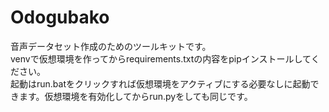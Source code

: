 # Odogubako
音声データセット作成のためのツールキットです。  
venvで仮想環境を作ってからrequirements.txtの内容をpipインストールしてください。  
起動はrun.batをクリックすれば仮想環境をアクティブにする必要なしに起動できます。仮想環境を有効化してからrun.pyをしても同じです。
